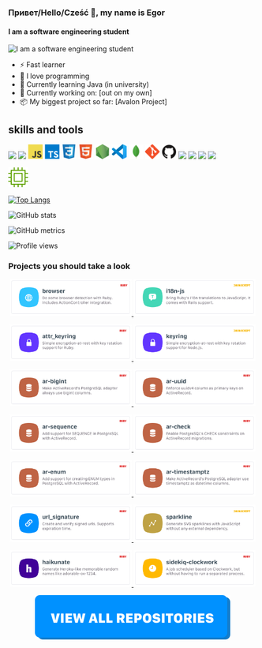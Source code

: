 ### Привет/Hello/Cześć 👋, my name is Egor
#### I am a software engineering student
![I am a software engineering student](https://camo.githubusercontent.com/f6decabc6a509fd6d5d8a1053fedc3ad96458e223c6a9f8f312d125b6e833c7b/68747470733a2f2f692e696d6775722e636f6d2f6958754c3148472e706e67)

- ⚡️ Fast learner
- 🤟 I love programming
- 🌱 Currently learning Java (in university)
- 💪 Currently working on: [out on my own]
- 📦 My biggest project so far: [Avalon Project]

## skills and tools

<code><img height="30" src="https://camo.githubusercontent.com/ee7c2a37b02913fa0c8391d5ac4902336333e57dde7ab47ace2fb2e01ed1682e/68747470733a2f2f7777772e7068702e6e65742f696d616765732f6c6f676f732f6e65772d7068702d6c6f676f2e737667"></code>
<code><img height="30" src="https://camo.githubusercontent.com/f85f882cb31eeaeee657ec955313015c30378e8f56c3dc2f06933b617a276cfd/68747470733a2f2f77372e706e6777696e672e636f6d2f706e67732f3734372f3739382f706e672d7472616e73706172656e742d6d7973716c2d6c6f676f2d6d7973716c2d64617461626173652d7765622d646576656c6f706d656e742d636f6d70757465722d736f6674776172652d646f6c7068696e2d6d6172696e652d6d616d6d616c2d616e696d616c732d746578742d7468756d626e61696c2e706e67"></code>
<code><img height="30" src="https://raw.githubusercontent.com/devicons/devicon/master/icons/javascript/javascript-original.svg"></code>
<code><img height="30" src="https://raw.githubusercontent.com/devicons/devicon/master/icons/typescript/typescript-original.svg"></code>
<code><img height="30" src="https://raw.githubusercontent.com/devicons/devicon/master/icons/css3/css3-original.svg"></code>
<code><img height="30" src="https://raw.githubusercontent.com/devicons/devicon/master/icons/html5/html5-original.svg"></code>
<code><img height="30" src="https://raw.githubusercontent.com/github/explore/80688e429a7d4ef2fca1e82350fe8e3517d3494d/topics/nodejs/nodejs.png"></code>
<code><img height="30" src="https://raw.githubusercontent.com/github/explore/80688e429a7d4ef2fca1e82350fe8e3517d3494d/topics/visual-studio-code/visual-studio-code.png"></code>
<code><img height="30" src="https://github.com/devicons/devicon/blob/master/icons/mongodb/mongodb-original.svg"></code>
<code><img height="30" src="https://raw.githubusercontent.com/devicons/devicon/master/icons/git/git-plain.svg"></code>
<code><img height="30" src="https://github.com/devicons/devicon/blob/master/icons/github/github-original.svg"></code>
<code><img height="30" src="https://camo.githubusercontent.com/05d7710c29779b5f7f7c467eb6d9bcca794939dfecc5e73dedebebe9921399bf/68747470733a2f2f75706c6f61642e77696b696d656469612e6f72672f77696b6970656469612f636f6d6d6f6e732f7468756d622f632f63662f4c75612d4c6f676f2e7376672f39343770782d4c75612d4c6f676f2e7376672e706e67"></code>
<code><img height="30" src="https://cdn4.iconfinder.com/data/icons/logos-and-brands/512/91_Discord_logo_logos-256.png"></code>
<code><img height="30" src="https://camo.githubusercontent.com/6cc41155e58a4eebe7353d524da5ebb0de7aaf4fd4ad45fb9a433c8b41d38c16/68747470733a2f2f747365332e6d6d2e62696e672e6e65742f74683f69643d4f49502e7276756a594b4f546d2d2d5654334b545a775633786748614861267069643d417069"></code>
<code><img height="30" src="https://cdn4.iconfinder.com/data/icons/logos-and-brands/512/181_Java_logo_logos-256.png"></code>


 

<a href='https://docs.github.com/en/developers'><img src='https://raw.githubusercontent.com/acervenky/animated-github-badges/master/assets/devbadge.gif' width='40' height='40'>

[![Top Langs](https://github-readme-stats.vercel.app/api/top-langs/?username=Burevestnikk)](https://github.com/anuraghazra/github-readme-stats)

![GitHub stats](https://github-readme-stats.vercel.app/api?username=Burevestnikk&show_icons=true)  

![GitHub metrics](https://metrics.lecoq.io/Burevestnikk)  

![Profile views](https://gpvc.arturio.dev/Burevestnikk)  

### Projects you should take a look

<p align="center">
  <a href="https://github.com/fnando/browser">
    <img width="49%" src="https://github.com/fnando/fnando/raw/main/images/browser.png" alt="browser: Do some browser detection with Ruby. Includes ActionController integration.">
  </a>

  <a href="https://github.com/fnando/i18n-js">
    <img width="49%" src="https://github.com/fnando/fnando/raw/main/images/i18n-js.png" alt="i18n-js: Bring Ruby’s I18n translations to JavaScript. It comes with Rails support.">
  </a>
</p>

<p align="center">
  <a href="https://github.com/fnando/attr_keyring">
    <img width="49%" src="https://github.com/fnando/fnando/raw/main/images/attr_keyring.png" alt="attr_keyring: Simple encryption-at-rest with key rotation support for Ruby.">
  </a>

  <a href="https://github.com/fnando/keyring-node">
    <img width="49%" src="https://github.com/fnando/fnando/raw/main/images/keyring.png" alt="keyring: Simple encryption-at-rest with key rotation support for Node.js.">
  </a>
</p>

<p align="center">
  <a href="https://github.com/fnando/ar-bigint">
    <img width="49%" src="https://github.com/fnando/fnando/raw/main/images/ar-bigint.png" alt="ar-bigint: Make ActiveRecord's PostgreSQL adapter always use bigint columns.">
  </a>

  <a href="https://github.com/fnando/ar-uuid">
    <img width="49%" src="https://github.com/fnando/fnando/raw/main/images/ar-uuid.png" alt="ar-uuid: Enforce uuidv4 colums as primary keys on ActiveRecord.">
  </a>
</p>

<p align="center">
  <a href="https://github.com/fnando/ar-sequence">
    <img width="49%" src="https://github.com/fnando/fnando/raw/main/images/ar-sequence.png" alt="ar-sequence: Add support for SEQUENCE in PostgreSQL with ActiveRecord.">
  </a>

  <a href="https://github.com/fnando/ar-check">
    <img width="49%" src="https://github.com/fnando/fnando/raw/main/images/ar-check.png" alt="ar-check: Enable PostgreSQL's CHECK constraints on ActiveRecord migrations.">
  </a>
</p>

<p align="center">
  <a href="https://github.com/fnando/ar-enum">
    <img width="49%" src="https://github.com/fnando/fnando/raw/main/images/ar-enum.png" alt="ar-enum: Add support for creating ENUM types in PostgreSQL with ActiveRecord.">
  </a>

  <a href="https://github.com/fnando/ar-timestamptz">
    <img width="49%" src="https://github.com/fnando/fnando/raw/main/images/ar-timestamptz.png" alt="ar-timestamptz: Make ActiveRecord's PostgreSQL adapter always use bigint columns.">
  </a>
</p>

<p align="center">
  <a href="https://github.com/fnando/url_signature">
    <img width="49%" src="https://github.com/fnando/fnando/raw/main/images/url_signature.png" alt="url_signature: Create and verify signed urls. Supports expiration time.">
  </a>

  <a href="https://github.com/fnando/sparkline">
    <img width="49%" src="https://github.com/fnando/fnando/raw/main/images/sparkline.png" alt="sparkline: Generate SVG sparklines with JavaScript without any external dependency.">
  </a>
</p>

<p align="center">
  <a href="https://github.com/fnando/haikunate">
    <img width="49%" src="https://github.com/fnando/fnando/raw/main/images/haikunate.png" alt="haikunate: Generate Heroku-like memorable random names like adorable-ox-1234.">
  </a>

  <a href="https://github.com/fnando/sidekiq-clockwork">
    <img width="49%" src="https://github.com/fnando/fnando/raw/main/images/sidekiq-clockwork.png" alt="sidekiq-clockwork: A simplistic implementation of a job scheduler based on Clockwork, but without having to run a separated process.">
  </a>
</p>

<p align="center">
  <a href="https://github.com/fnando?tab=repositories">
    <img src="https://github.com/fnando/fnando/raw/main/images/button.svg" alt="View all repositories">
  </a>
</p>

<!--
**fnando/fnando** is a ✨ _special_ ✨ repository because its `README.md` (this file) appears on your GitHub profile.

Here are some ideas to get you started:

- 🔭 I’m currently working on ...
- 🌱 I’m currently learning ...
- 👯 I’m looking to collaborate on ...
- 🤔 I’m looking for help with ...
- 💬 Ask me about ...
- 📫 How to reach me: ...
- 😄 Pronouns: ...
- ⚡ Fun fact: ...
-->
